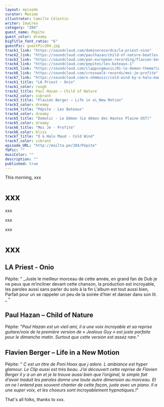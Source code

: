 ```yaml
---
layout: episode
curator: Maxime
illustrator: Camille Célestin
writer: ImaCrea
category: "204"
guest_name: Pépite
guest_color: dreamy
bigTitle_font_ratio: "6"
guestPic: guestPic204.jpg
track1_link: "https://soundcloud.com/dominorecordco/la-priest-oino"
track2_link: "https://soundcloud.com/paulhazan/child-of-nature-beatles-cover"
track3_link: "https://soundcloud.com/pan-european-recording/flavien-berger-ville-neuve-life-in-a-new-motion-cover"
track4_link: "https://soundcloud.com/pepites/les-bateaux-1"
track5_link: "https://soundcloud.com/clappingmusic/01-le-demon-theme?in=commeunlundi/sets/mailtape/s-ToxRM"
track6_link: "https://soundcloud.com/crosswalk-records/moi-je-profite"
track7_link: "https://soundcloud.com/o-ohmmusic/cold-wind-by-o-halo-maud"
track1_title: "LA Priest - Onio"
track1_color: rough
track2_title: Paul Hazan – Child of Nature
track2_color: vibrant
track3_title: "Flavien Berger – Life in a\_New Motion"
track3_color: dreamy
track4_title: "Pépite - Les Bateaux"
track4_color: dreamy
track5_title: "Domotic - Le Démon (Le démon des Hautes Plaine OST)"
track5_color: dreamy
track6_title: "Moi Je - Profite"
track6_color: bliss
track7_title: "O & Halo Maud - Cold Wind"
track7_color: vibrant
episode_URL: "http://mailta.pe/204/Pépite"
fbPic: ""
musiColor: ""
description: ""
published: true
---
```


<p id="introduction">This morning, xxx </p>

# xxx

xxx

xxx

xxx 

# xxx
 
## LA Priest  - Onio
Pépite: " _Juste le meilleur morceau de cette année, en grand fan de Dub je ne peux que m’incliner devant cette chanson, la production est incroyable, les paroles aussi sans parler du solo à la fin  L’album est tout aussi bien, Parfait pour un se rappeler un peu de la soirée d’hier et danser dans son lit. _ "

## Paul Hazan – Child of Nature
Pépite: "_Paul Hazan est un vieil ami, il a une voix incroyable et sa reprise guitare/voix de la première version de « Jealous Guy » est juste parfaite pour le dimanche matin. Surtout que cette version est assez rare._"

## Flavien Berger – Life in a New Motion
Pépite: " _C est un titre de Poni Hoax que j adore. L ambiance est hyper glamour. Le Clip aussi est très beau. J’ai découvert cette reprise de Flavien Berger il y a un an et je la trouve aussi bien que l’original, le simple fait d’avoir traduit les paroles donne une toute autre dimension au morceau. Et on ne l entend pas souvent chanter de cette façon, juste avec un piano. Il a une super voix, et les choeurs sont incroyablement hypnotiques.!_“
 
<p id="outroduction">
That's all folks, thanks to xxx.</p>